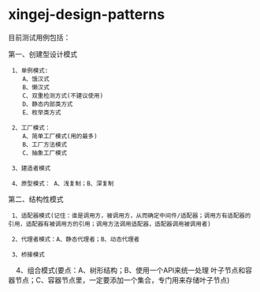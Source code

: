# xingej-design-patterns
目前测试用例包括：


第一、创建型设计模式


     1、单例模式:
        A、饿汉式
        B、懒汉式
        C、双重检测方式(不建议使用)
        D、静态内部类方式
        E、枚举类方式
 
     2、工厂模式：
        A、简单工厂模式(用的最多)
        B、工厂方法模式
        C、抽象工厂模式

     3、建造者模式   

     4、原型模式： A、浅复制；B、深复制

第二、结构性模式

     1、适配器模式(记住：谁是调用方，被调用方，从而确定中间件/适配器；调用方有适配器的引用，适配器有被调用方的引用；调用方法调用适配器，适配器调用被调用者)

     2、代理者模式：A、静态代理者；B、动态代理者

     3、桥接模式

     4、组合模式(要点：A、树形结构；B、使用一个API来统一处理 叶子节点和容器节点；C、容器节点里，一定要添加一个集合，专门用来存储叶子节点)




   
   
   
   
   
